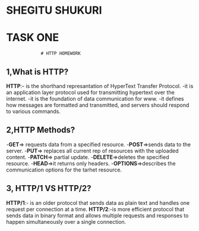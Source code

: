# SHEGITU SHUKURI
# TASK ONE
                 # HTTP HOMEWORK
## 1,What is HTTP?
**HTTP**:- is the shorthand represantation of HyperText Transfer Protocol.
      -it is an application layer protocol used for transmitting hypertext over the internet.
      -it is the foundation of data communication for www.
      -it defines how messages are formatted and transmitted, and servers should respond to various commands.

## 2,HTTP Methods?
-**GET**=> requests data from a specified resource.
-**POST**=>sends data to the server.
-**PUT**=> replaces all current rep of resources with the uploaded content. -**PATCH**=> partial update.
-**DELETE**=>deletes the specified resource.
-**HEAD**=>it returns only headers.
-**OPTIONS**=>describes the communication options for the tarhet resource.

## 3, HTTP/1 VS HTTP/2?
  **HTTP/1**:- is an older protocol that sends data as plain text and   handles one request per connection at a time.
  **HTTP/2**:-is more efficient protocol that sends data in binary format and allows multiple requests and responses to happen simultaneously over a single connection.
 
